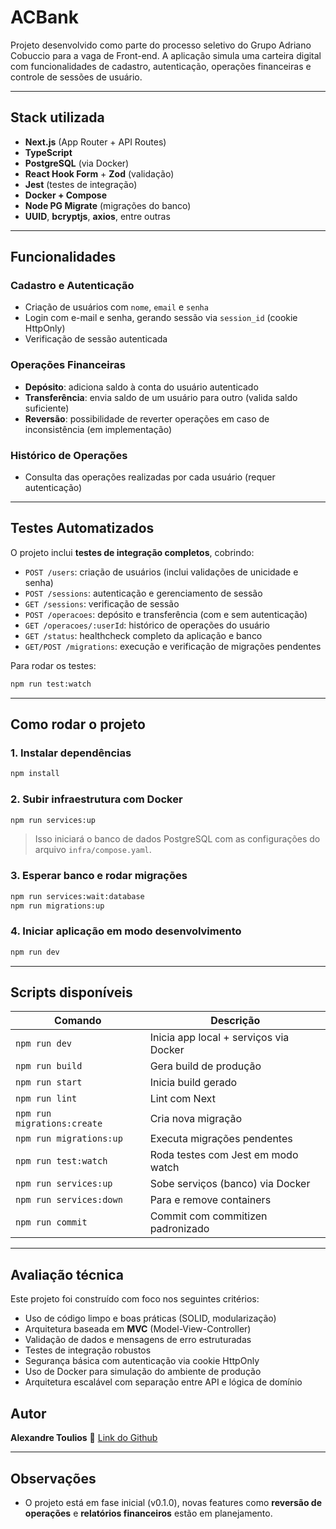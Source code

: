 # ACBank

Projeto desenvolvido como parte do processo seletivo do Grupo Adriano Cobuccio para a vaga de Front-end. A aplicação simula uma carteira digital com funcionalidades de cadastro, autenticação, operações financeiras e controle de sessões de usuário.

---

## Stack utilizada

- **Next.js** (App Router + API Routes)
- **TypeScript**
- **PostgreSQL** (via Docker)
- **React Hook Form** + **Zod** (validação)
- **Jest** (testes de integração)
- **Docker + Compose**
- **Node PG Migrate** (migrações do banco)
- **UUID**, **bcryptjs**, **axios**, entre outras

---

## Funcionalidades

### Cadastro e Autenticação

- Criação de usuários com `nome`, `email` e `senha`
- Login com e-mail e senha, gerando sessão via `session_id` (cookie HttpOnly)
- Verificação de sessão autenticada

### Operações Financeiras

- **Depósito**: adiciona saldo à conta do usuário autenticado
- **Transferência**: envia saldo de um usuário para outro (valida saldo suficiente)
- **Reversão**: possibilidade de reverter operações em caso de inconsistência (em implementação)

### Histórico de Operações

- Consulta das operações realizadas por cada usuário (requer autenticação)

---

## Testes Automatizados

O projeto inclui **testes de integração completos**, cobrindo:

- `POST /users`: criação de usuários (inclui validações de unicidade e senha)
- `POST /sessions`: autenticação e gerenciamento de sessão
- `GET /sessions`: verificação de sessão
- `POST /operacoes`: depósito e transferência (com e sem autenticação)
- `GET /operacoes/:userId`: histórico de operações do usuário
- `GET /status`: healthcheck completo da aplicação e banco
- `GET/POST /migrations`: execução e verificação de migrações pendentes

Para rodar os testes:

```bash
npm run test:watch
```

---

## Como rodar o projeto

### 1. Instalar dependências

```bash
npm install
```

### 2. Subir infraestrutura com Docker

```bash
npm run services:up
```

> Isso iniciará o banco de dados PostgreSQL com as configurações do arquivo `infra/compose.yaml`.

### 3. Esperar banco e rodar migrações

```bash
npm run services:wait:database
npm run migrations:up
```

### 4. Iniciar aplicação em modo desenvolvimento

```bash
npm run dev
```

---

## Scripts disponíveis

| Comando                     | Descrição                              |
| --------------------------- | -------------------------------------- |
| `npm run dev`               | Inicia app local + serviços via Docker |
| `npm run build`             | Gera build de produção                 |
| `npm run start`             | Inicia build gerado                    |
| `npm run lint`              | Lint com Next                          |
| `npm run migrations:create` | Cria nova migração                     |
| `npm run migrations:up`     | Executa migrações pendentes            |
| `npm run test:watch`        | Roda testes com Jest em modo watch     |
| `npm run services:up`       | Sobe serviços (banco) via Docker       |
| `npm run services:down`     | Para e remove containers               |
| `npm run commit`            | Commit com commitizen padronizado      |

---

## Avaliação técnica

Este projeto foi construído com foco nos seguintes critérios:

- Uso de código limpo e boas práticas (SOLID, modularização)
- Arquitetura baseada em **MVC** (Model-View-Controller)
- Validação de dados e mensagens de erro estruturadas
- Testes de integração robustos
- Segurança básica com autenticação via cookie HttpOnly
- Uso de Docker para simulação do ambiente de produção
- Arquitetura escalável com separação entre API e lógica de domínio

## Autor

**Alexandre Toulios**
🔗 [Link do Github](https://github.com/Lehzinho/acBank)

---

## Observações

- O projeto está em fase inicial (v0.1.0), novas features como **reversão de operações** e **relatórios financeiros** estão em planejamento.
